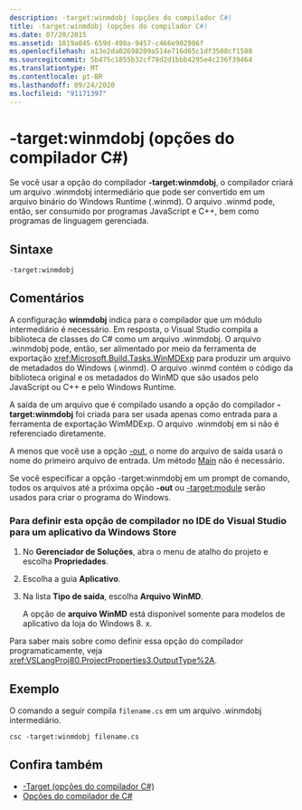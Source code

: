 ```yaml
---
description: -target:winmdobj (opções do compilador C#)
title: -target:winmdobj (opções do compilador C#)
ms.date: 07/20/2015
ms.assetid: 1819a045-659d-498a-9457-c466e902986f
ms.openlocfilehash: a13e2da02698209a514e716d65c1df3508cf1508
ms.sourcegitcommit: 5b475c1855b32cf78d2d1bbb4295e4c236f39464
ms.translationtype: MT
ms.contentlocale: pt-BR
ms.lasthandoff: 09/24/2020
ms.locfileid: "91171397"
---
```

# <a name="-targetwinmdobj-c-compiler-options"></a>-target:winmdobj (opções do compilador C#)

Se você usar a opção do compilador **-target:winmdobj**, o compilador criará um arquivo .winmdobj intermediário que pode ser convertido em um arquivo binário do Windows Runtime (.winmd). O arquivo .winmd pode, então, ser consumido por programas JavaScript e C++, bem como programas de linguagem gerenciada.  
  
## <a name="syntax"></a>Sintaxe  
  
```console  
-target:winmdobj  
```  
  
## <a name="remarks"></a>Comentários  

 A configuração **winmdobj** indica para o compilador que um módulo intermediário é necessário. Em resposta, o Visual Studio compila a biblioteca de classes do C# como um arquivo .winmdobj. O arquivo .winmdobj pode, então, ser alimentado por meio da ferramenta de exportação <xref:Microsoft.Build.Tasks.WinMDExp> para produzir um arquivo de metadados do Windows (.winmd). O arquivo .winmd contém o código da biblioteca original e os metadados do WinMD que são usados pelo JavaScript ou C++ e pelo Windows Runtime.  
  
 A saída de um arquivo que é compilado usando a opção do compilador **-target:winmdobj** foi criada para ser usada apenas como entrada para a ferramenta de exportação WimMDExp. O arquivo .winmdobj em si não é referenciado diretamente.  
  
 A menos que você use a opção [-out](./out-compiler-option.md), o nome do arquivo de saída usará o nome do primeiro arquivo de entrada. Um método [Main](../../programming-guide/main-and-command-args/index.md) não é necessário.  
  
 Se você especificar a opção -target:winmdobj em um prompt de comando, todos os arquivos até a próxima opção **-out** ou [-target:module](./target-module-compiler-option.md) serão usados para criar o programa do Windows.  
  
### <a name="to-set-this-compiler-option-in-the-visual-studio-ide-for-a-windows-store-app"></a>Para definir esta opção de compilador no IDE do Visual Studio para um aplicativo da Windows Store  
  
1. No **Gerenciador de Soluções**, abra o menu de atalho do projeto e escolha **Propriedades**.  
  
2. Escolha a guia **Aplicativo**.  
  
3. Na lista **Tipo de saída**, escolha **Arquivo WinMD**.  
  
     A opção de **arquivo WinMD** está disponível somente para modelos de aplicativo da loja do Windows 8. x.  
  
 Para saber mais sobre como definir essa opção do compilador programaticamente, veja <xref:VSLangProj80.ProjectProperties3.OutputType%2A>.  
  
## <a name="example"></a>Exemplo  

 O comando a seguir compila `filename.cs` em um arquivo .winmdobj intermediário.  
  
```console  
csc -target:winmdobj filename.cs  
```  
  
## <a name="see-also"></a>Confira também

- [-Target (opções do compilador C#)](./target-compiler-option.md)
- [Opções do compilador de C#](./index.md)
